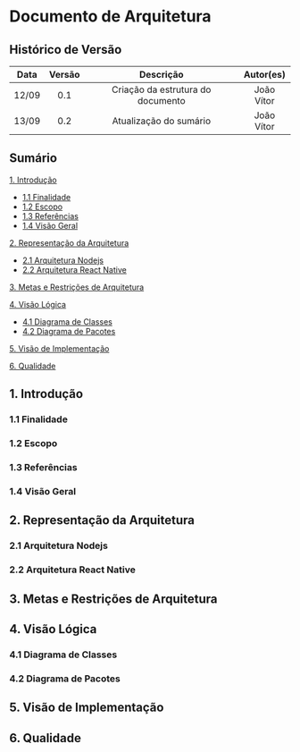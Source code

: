 # Documento de Arquitetura

## Histórico de Versão

| Data  | Versão | Descrição | Autor(es)                           |
| :-:   |  :-:   |    :-:    |    :-:                              |
| 12/09 |  0.1   |  Criação da estrutura do documento | João Vítor |
| 13/09 |  0.2   | Atualização do sumário |  João Vítor            |

## Sumário

[1. Introdução](#1-introdução)

* [1.1 Finalidade](#11-finalidade)
* [1.2 Escopo](#12-escopo)
* [1.3 Referências](#13-referências)
* [1.4 Visão Geral](#14-visão-geral)


[2. Representação da Arquitetura](#2-representação-da-arquitetura)

* [2.1 Arquitetura Nodejs](#21-arquitetura-nodejs)
* [2.2 Arquitetura React Native](#22-arquitetura-react-native)

[3. Metas e Restrições de Arquitetura](#3-metas-e-restrições-de-arquitetura)

[4. Visão Lógica](#4-visão-lógica)

* [4.1 Diagrama de Classes](#41-diagrama-de-classes)
* [4.2 Diagrama de Pacotes](#42-diagrama-de-pacotes)

[5. Visão de Implementação](#5-visão-de-implementação)

[6. Qualidade](#6-qualidade)

## **1. Introdução**

### 1.1 Finalidade

### 1.2 Escopo

### 1.3 Referências

### 1.4 Visão Geral

## **2. Representação da Arquitetura**

### 2.1 Arquitetura Nodejs

### 2.2 Arquitetura React Native

## **3. Metas e Restrições de Arquitetura**

## **4. Visão Lógica**

### 4.1 Diagrama de Classes

### 4.2 Diagrama de Pacotes

## **5. Visão de Implementação**

## **6. Qualidade**
